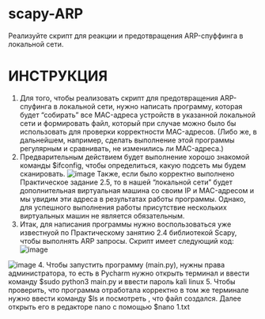 # scapy-ARP

Реализуйте скрипт для реакции и предотвращения ARP-спуффинга в локальной сети.


# ИНСТРУКЦИЯ

1. Для того, чтобы реализовать скрипт для предотвращения
ARP-спуфинга в локальной сети, нужно написать программу,
которая будет “собирать” все MAC-адреса устройств в указанной
локальной сети и формировать файл, который при случае
можно было бы использовать для проверки корректности
MAC-адресов. (Либо же, в дальнейшем, например, сделать
выполнение этой программы регулярным и сравнивать, не
изменились ли MAC-адреса.)
2. Предварительным действием будет выполнение хорошо
знакомой команды $ifconfig, чтобы определиться, какую подсеть
мы будем сканировать.
![image](https://github.com/DotSanX/scapy-ARP/assets/125751005/81c6bdcb-17d7-44ec-b034-c784b30fd53a)
Также, если было корректно выполнено Практическое задание
2.5, то в нашей “локальной сети” будет дополнительная
виртуальная машина со своим IP и MAC-адресом и мы увидим
эти адреса в результатах работы программы. Однако, для
успешного выполнения работы присутствие нескольких
виртуальных машин не является обязательным.
3. Итак, для написания программы нужно воспользоваться уже
известнуой по Практическому занятию 2.4 библиотекой Scapy,
чтобы выполнять ARP запросы. Скрипт имеет следующий код:
![image](https://github.com/DotSanX/scapy-ARP/assets/125751005/2f7e7769-f71e-4d9d-9124-dfe76d0f9979)

![image](https://github.com/DotSanX/scapy-ARP/assets/125751005/4319dd10-e470-40ff-b81e-c9e18aaa859c)
4. Чтобы запустить программу (main.py), нужны права
администратора, то есть в Pycharm нужно открыть терминал и
ввести команду
$sudo python3 main.py и ввести пароль kali linux
5. Чтобы проверить, что программа отработала корректно в том
же терминале нужно ввести команду $ls и посмотреть , что файл
создался. Далее открыть его в редакторе nano с помощью
$nano 1.txt


